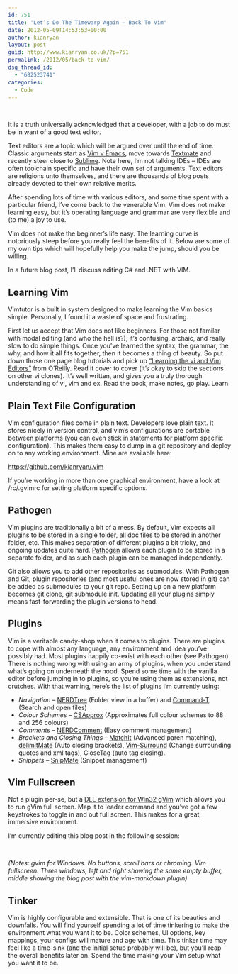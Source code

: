 ```yaml
---
id: 751
title: 'Let’s Do The Timewarp Again – Back To Vim'
date: 2012-05-09T14:53:53+00:00
author: kianryan
layout: post
guid: http://www.kianryan.co.uk/?p=751
permalink: /2012/05/back-to-vim/
dsq_thread_id:
  - "682523741"
categories:
  - Code
---
```

<a href="http://www.kianryan.co.uk/2012/05/back-to-vim/capture2/" rel="attachment wp-att-755"><img src="/assets/images/2012/05/Capture2-300x187.jpg" alt="" title="Capture2"   class="alignnone size-medium wp-image-755" srcset="/assets/images/2012/05/Capture2-300x187.jpg 300w, /assets/images/2012/05/Capture2-1024x640.jpg 1024w, /assets/images/2012/05/Capture2.jpg 1440w" sizes="(max-width: 300px) 100vw, 300px" /></a>

It is a truth universally acknowledged that a developer, with a job to do must be in want of a good text editor.

Text editors are a topic which will be argued over until the end of time. Classic arguments start as [Vim v Emacs](http://en.wikipedia.org/wiki/Editor_war), move towards [Textmate](http://macromates.com/) and recently steer close to [Sublime](http://www.sublimetext.com/). Note here, I’m not talking IDEs – IDEs are often toolchain specific and have their own set of arguments. Text editors are religions unto themselves, and there are thousands of blog posts already devoted to their own relative merits.

After spending lots of time with various editors, and some time spent with a particular friend, I’ve come back to the venerable Vim. Vim does not make learning easy, but it’s operating language and grammar are very flexible and (to me) a joy to use.

Vim does not make the beginner’s life easy. The learning curve is notoriously steep before you really feel the benefits of it. Below are some of my own tips which will hopefully help you make the jump, should you be willing.

In a future blog post, I’ll discuss editing C# and .NET with VIM.

## Learning Vim

Vimtutor is a built in system designed to make learning the Vim basics simple. Personally, I found it a waste of space and frustrating.

First let us accept that Vim does not like beginners. For those not familar with modal editing (and who the hell is?), it’s confusing, archaic, and really slow to do simple things. Once you’ve learned the syntax, the grammar, the why, and how it all fits together, then it becomes a thing of beauty. So put down those one page blog tutorials and pick up [“Learning the vi and Vim Editors”](http://shop.oreilly.com/product/9780596529833.do) from O’Reilly. Read it cover to cover (it’s okay to skip the sections on other vi clones). It’s well written, and gives you a truly thorough understanding of vi, vim and ex. Read the book, make notes, go play. Learn.

## Plain Text File Configuration

Vim configuration files come in plain text. Developers love plain text. It stores nicely in version control, and vim’s configurations are portable between platforms (you can even stick in statements for platform specific configuration). This makes them easy to dump in a git repository and deploy on to any working environment. Mine are available here:

<https://github.com/kianryan/.vim>

If you’re working in more than one graphical environment, have a look at /rc/.gvimrc for setting platform specific options.

## Pathogen

Vim plugins are traditionally a bit of a mess. By default, Vim expects all plugins to be stored in a single folder, all doc files to be stored in another folder, etc. This makes separation of different plugins a bit tricky, and ongoing updates quite hard. [Pathogen](https://github.com/tpope/vim-pathogen) allows each plugin to be stored in a separate folder, and as such each plugin can be managed independently.

Git also allows you to add other repositories as submodules. With Pathogen and Git, plugin repositories (and most useful ones are now stored in git) can be added as submodules to your git repo. Setting up on a new platform becomes git clone, git submodule init. Updating all your plugins simply means fast-forwarding the plugin versions to head.

## Plugins

Vim is a veritable candy-shop when it comes to plugins. There are plugins to cope with almost any language, any environment and idea you’ve possibly had. Most plugins happily co-exist with each other (see Pathogen). There is nothing wrong with using an army of plugins, when you understand what’s going on underneath the hood. Spend some time with the vanilla editor before jumping in to plugins, so you’re using them as extensions, not crutches. With that warning, here’s the list of plugins I’m currently using:

  * _Navigation_ – [NERDTree](https://github.com/scrooloose/nerdtree) (Folder view in a buffer) and [Command-T](https://github.com/wincent/Command-T) (Search and open files)
  * _Colour Schemes_ – [CSApprox](https://github.com/godlygeek/csapprox) (Approximates full colour schemes to 88 and 256 colours)
  * _Comments_ – [NERDComment](https://github.com/scrooloose/nerdcommenter) (Easy comment management)
  * _Brackets and Closing Things_ – [MatchIt](http://www.vim.org/scripts/script.php?script_id=39) (Advanced paren matching), [delimitMate](https://github.com/Raimondi/delimitMate) (Auto closing brackets), [Vim-Surround](https://github.com/tpope/vim-surround) (Change surrounding quotes and xml tags), CloseTag (auto tag closing).
  * _Snippets_ – [SnipMate](https://github.com/msanders/snipmate.vim) (Snippet management)

## Vim Fullscreen

Not a plugin per-se, but a [DLL extension for Win32 gVim](https://github.com/derekmcloughlin/gvimfullscreen_win32) which allows you to run gVim full screen. Map it to leader command and you’ve got a few keystrokes to toggle in and out full screen. This makes for a great, immersive environment.

I’m currently editing this blog post in the following session:

<a href="http://www.kianryan.co.uk/2012/05/back-to-vim/capture/" rel="attachment wp-att-754"><img src="/assets/images/2012/05/Capture-300x187.jpg" alt="" title="Capture"   class="alignnone size-medium wp-image-754" srcset="/assets/images/2012/05/Capture-300x187.jpg 300w, /assets/images/2012/05/Capture-1024x640.jpg 1024w, /assets/images/2012/05/Capture.jpg 1440w" sizes="(max-width: 300px) 100vw, 300px" /></a>

_(Notes: gvim for Windows. No buttons, scroll bars or chroming. Vim fullscreen. Three windows, left and right showing the same empty buffer, middle showing the blog post with the vim-markdown plugin)_

## Tinker

Vim is highly configurable and extensible. That is one of its beauties and downfalls. You will find yourself spending a lot of time tinkering to make the environment what you want it to be. Color schemes, UI options, key mappings, your configs will mature and age with time. This tinker time may feel like a time-sink (and the initial setup probably will be), but you’ll reap the overall benefits later on. Spend the time making your Vim setup what you want it to be.